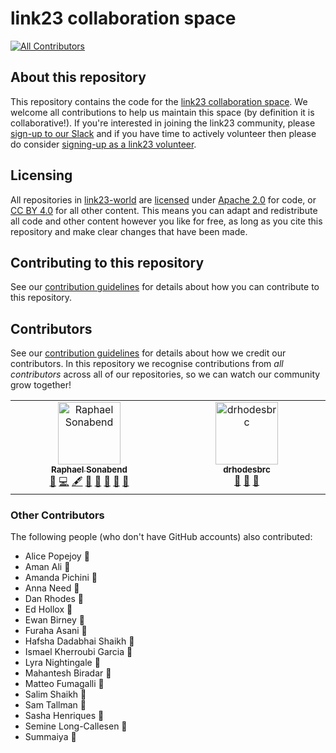 # link23 collaboration space

[![All Contributors](https://img.shields.io/github/all-contributors/link23-world/collabspace?color=ee8449&style=flat-square)](#contributors)

## About this repository

This repository contains the code for the [link23 collaboration space](https://www.link23.world/).
We welcome all contributions to help us maintain this space (by definition it is collaborative!).
If you're interested in joining the link23 community, please [sign-up to our Slack](https://www.link23.world/slack) and if you have time to actively volunteer then please do consider [signing-up as a link23 volunteer](https://www.link23.world/volunteer).


## Licensing

All repositories in [link23-world](https://github.com/link23-world) are [licensed](/LICENSE.md) under [Apache 2.0](https://www.apache.org/licenses/LICENSE-2.0) for code, or [CC BY 4.0](https://creativecommons.org/licenses/by/4.0/) for all other content.
This means you can adapt and redistribute all code and other content however you like for free, as long as you cite this repository and make clear changes that have been made.

## Contributing to this repository

See our [contribution guidelines](/CONTRIBUTING.md) for details about how you can contribute to this repository.

## Contributors

See our [contribution guidelines](/CONTRIBUTING.md) for details about how we credit our contributors.
In this repository we recognise contributions from *all contributors* across all of our repositories, so we can watch our community grow together!

<!-- ALL-CONTRIBUTORS-LIST:START - Do not remove or modify this section -->
<!-- prettier-ignore-start -->
<!-- markdownlint-disable -->
<table>
  <tbody>
    <tr>
      <td align="center" valign="top" width="14.28%"><a href="https://www.link23.world/"><img src="https://avatars.githubusercontent.com/u/138118852?v=4?s=100" width="100px;" alt="Raphael Sonabend"/><br /><sub><b>Raphael Sonabend</b></sub></a><br /><a href="#business-RaphaelGEL" title="Business development">💼</a> <a href="#code-RaphaelGEL" title="Code">💻</a> <a href="#content-RaphaelGEL" title="Content">🖋</a> <a href="#ideas-RaphaelGEL" title="Ideas, Planning, & Feedback">🤔</a> <a href="#maintenance-RaphaelGEL" title="Maintenance">🚧</a> <a href="#question-RaphaelGEL" title="Answering Questions">💬</a> <a href="#research-RaphaelGEL" title="Research">🔬</a> <a href="#tool-RaphaelGEL" title="Tools">🔧</a></td>
      <td align="center" valign="top" width="14.28%"><a href="https://github.com/drhodesbrc"><img src="https://avatars.githubusercontent.com/u/14894770?v=4?s=100" width="100px;" alt="drhodesbrc"/><br /><sub><b>drhodesbrc</b></sub></a><br /><a href="#review-drhodesbrc" title="Reviewed Pull Requests">👀</a> <a href="#ideas-drhodesbrc" title="Ideas, Planning, & Feedback">🤔</a> <a href="#projectManagement-drhodesbrc" title="Project Management">📆</a></td>
    </tr>
  </tbody>
</table>

<!-- markdownlint-restore -->
<!-- prettier-ignore-end -->

<!-- ALL-CONTRIBUTORS-LIST:END -->

### Other Contributors

The following people (who don't have GitHub accounts) also contributed:

- Alice Popejoy 🔧
- Aman Ali 👀
- Amanda Pichini 👀
- Anna Need 👀
- Dan Rhodes 👀
- Ed Hollox 👀
- Ewan Birney 🔧
- Furaha Asani 👀
- Hafsha Dadabhai Shaikh 👀
- Ismael Kherroubi Garcia 👀
- Lyra Nightingale 👀
- Mahantesh Biradar 👀
- Matteo Fumagalli 🔧
- Salim Shaikh 👀
- Sam Tallman 👀
- Sasha Henriques 👀
- Semine Long-Callesen 🔧
- Summaiya 👀

